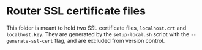 # Router SSL certificate files

This folder is meant to hold two SSL certificate files, `localhost.crt` and `localhost.key`. They are generated by the `setup-local.sh` script with the `--generate-ssl-cert` flag, and are excluded from version control.
